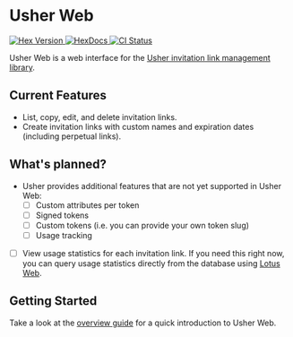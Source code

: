 # Usher Web

<p>
  <a href="https://hex.pm/packages/usher_web">
    <img alt="Hex Version" src="https://img.shields.io/hexpm/v/usher_web.svg">
  </a>
  <a href="https://hexdocs.pm/usher_web">
    <img src="https://img.shields.io/badge/docs-hexdocs-blue" alt="HexDocs">
  </a>
  <a href="https://github.com/typhoonworks/usher_web/actions">
    <img alt="CI Status" src="https://github.com/typhoonworks/usher_web/workflows/ci/badge.svg">
  </a>
</p>

Usher Web is a web interface for the [Usher invitation link management library](https://github.com/typhoonworks/usher).

## Current Features

- List, copy, edit, and delete invitation links.
- Create invitation links with custom names and expiration dates (including perpetual links).

## What's planned?

- Usher provides additional features that are not yet supported in Usher Web:
  - [ ] Custom attributes per token
  - [ ] Signed tokens
  - [ ] Custom tokens (i.e. you can provide your own token slug)
  - [ ] Usage tracking
- [ ] View usage statistics for each invitation link. If you need this right now, you can query usage statistics directly from the database using [Lotus Web](https://github.com/typhoonworks/lotus_web).

## Getting Started

Take a look at the [overview guide](https://hexdocs.pm/usher_web/overview.html) for a quick introduction to Usher Web.
